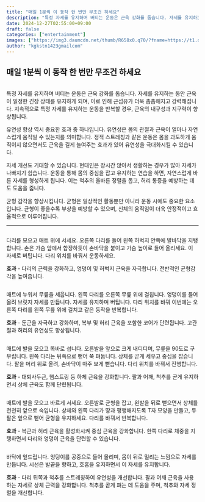 ```yaml
---
title: "매일 1분씩 이 동작 한 번만 무조건 하세요"
description: "특정 자세를 유지하며 버티는 운동은 근육 강화를 돕습니다. 자세를 유지하는 동안 근육이 일정한 긴장 상태를 유지하게 되며, 이로 인해 근섬유가 더욱 촘촘해지고 강력해집니다. 지속적으로 특정 자세를 유지하는 운동을 반복할 경우, 근육의 내구성과 지구력이 향상됩니다."
date: 2024-12-27T02:55:00+09:00
draft: false
categories: ["entertainment"]
images: ["https://img3.daumcdn.net/thumb/R658x0.q70/?fname=https://t1.daumcdn.net/news/202412/08/tenbody/20241208173002858lhpx.jpg", "https://t1.daumcdn.net/news/202412/08/tenbody/20241208173003202ucdp.gif", "https://t1.daumcdn.net/news/202412/08/tenbody/20241208173003604kinj.gif", "https://t1.daumcdn.net/news/202412/08/tenbody/20241208173004057bxao.gif", "https://t1.daumcdn.net/news/202412/08/tenbody/20241208173004335knem.gif"]
author: "kgkstn1423gmailcom"
---
```


<h2 >매일 1분씩 이 동작 한 번만 무조건 하세요</h2> <figure ><img src="https://img3.daumcdn.net/thumb/R658x0.q70/?fname=https://t1.daumcdn.net/news/202412/08/tenbody/20241208173002858lhpx.jpg" alt=""/></figure> <p>특정 자세를 유지하며 버티는 운동은 근육 강화를 돕습니다. 자세를 유지하는 동안 근육이 일정한 긴장 상태를 유지하게 되며, 이로 인해 근섬유가 더욱 촘촘해지고 강력해집니다. 지속적으로 특정 자세를 유지하는 운동을 반복할 경우, 근육의 내구성과 지구력이 향상됩니다.</p> <p>유연성 향상 역시 중요한 효과 중 하나입니다. 유연성은 몸의 관절과 근육이 얼마나 자연스럽게 움직일 수 있는지를 의미합니다. 정적 스트레칭과 같은 운동은 몸을 과도하게 움직이지 않으면서도 근육을 길게 늘여주는 효과가 있어 유연성을 극대화시킬 수 있습니다.</p> <p>자세 개선도 기대할 수 있습니다. 현대인은 장시간 앉아서 생활하는 경우가 많아 자세가 나빠지기 쉽습니다. 운동을 통해 몸의 중심을 잡고 유지하는 연습을 하면, 자연스럽게 바른 자세를 형성하게 됩니다. 이는 척추의 올바른 정렬을 돕고, 허리 통증을 예방하는 데도 도움을 줍니다.</p> <p>균형 감각을 향상시킵니다. 균형은 일상적인 활동뿐만 아니라 운동 시에도 중요한 요소입니다. 균형이 좋을수록 부상을 예방할 수 있으며, 신체의 움직임이 더욱 안정적이고 효율적으로 이루어집니다.</p> <hr /> <figure ><img src="https://t1.daumcdn.net/news/202412/08/tenbody/20241208173003202ucdp.gif" alt=""/></figure> <p>다리를 모으고 매트 위에 서세요. 오른쪽 다리를 들어 왼쪽 허벅지 안쪽에 발바닥을 지탱합니다. 손은 가슴 앞에서 합장하듯이 손바닥을 붙이고 가슴 높이로 들어 올리세요. 이 자세로 버팁니다. 다리 위치를 바꿔서 운동하세요.</p> <p><strong>효과</strong> - 다리의 근력을 강화하고, 엉덩이 및 허벅지 근육을 자극합니다. 전반적인 균형감각을 높여줍니다.</p> <figure ><img src="https://t1.daumcdn.net/news/202412/08/tenbody/20241208173003604kinj.gif" alt=""/></figure> <p>매트에 누워서 무릎을 세웁니다. 왼쪽 다리를 오른쪽 무릎 위에 걸칩니다. 엉덩이를 들어 올려 브릿지 자세를 만듭니다. 자세를 유지하며 버팁니다. 다리 위치를 바꿔 이번에는 오른쪽 다리를 왼쪽 무릎 위에 걸치고 같은 동작을 반복합니다.</p> <p><strong>효과</strong> - 둔근을 자극하고 강화하며, 복부 및 허리 근육을 포함한 코어가 단련됩니다. 고관절과 허리의 유연성도 향상됩니다.</p> <figure ><img src="https://t1.daumcdn.net/news/202412/08/tenbody/20241208173004057bxao.gif" alt=""/></figure> <p>매트에 발을 모으고 똑바로 섭니다. 오른발을 앞으로 크게 내디디며, 무릎을 90도로 구부립니다. 왼쪽 다리는 뒤쪽으로 뻗어 쭉 펴둡니다. 상체를 곧게 세우고 중심을 잡습니다. 팔을 머리 위로 올려, 손바닥이 마주 보게 뻗습니다. 다리 위치를 바꿔서 진행합니다.</p> <p><strong>효과</strong> - 대퇴사두근, 햄스트링 등 하체 근육을 강화합니다. 팔과 어깨, 척추를 곧게 유지하면서 상체 근육도 함께 단련됩니다.</p> <figure ><img src="https://t1.daumcdn.net/news/202412/08/tenbody/20241208173004335knem.gif" alt=""/></figure> <p>매트에 발을 모으고 바르게 서세요. 오른발로 균형을 잡고, 왼발을 뒤로 뻗으면서 상체를 천천히 앞으로 숙입니다. 상체와 왼쪽 다리가 땅과 평행해지도록 T자 모양을 만들고, 두 팔은 앞으로 뻗어 균형을 유지하세요. 다리를 바꿔서 반복합니다.</p> <p><strong>효과</strong> - 복근과 허리 근육을 활성화시켜 중심 근육을 강화합니다. 한쪽 다리로 체중을 지탱하면서 다리와 엉덩이 근육을 단련할 수 있습니다.</p> <figure ><img src="https://t1.daumcdn.net/news/202412/08/tenbody/20241208173004604eknk.gif" alt=""/></figure> <p>바닥에 엎드립니다. 엉덩이를 공중으로 들어 올리며, 몸이 뒤로 밀리는 느낌으로 자세를 만듭니다. 시선은 발끝을 향하고, 호흡을 유지하면서 이 자세를 유지합니다.</p> <p><strong>효과</strong> - 다리 뒤쪽과 척추를 스트레칭하여 유연성을 개선합니다. 팔과 어깨 근육을 사용하는 자세로 상체 근력을 강화합니다. 척추를 곧게 펴는 데 도움을 주며, 척추와 자세 정렬을 개선합니다.</p>